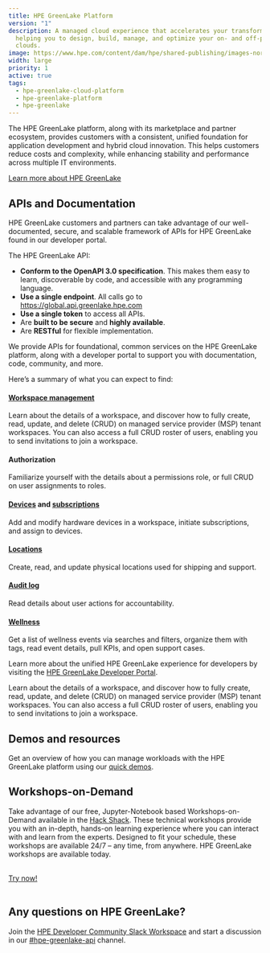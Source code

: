 ```yaml
---
title: HPE GreenLake Platform
version: "1"
description: A managed cloud experience that accelerates your transformation by
  helping you to design, build, manage, and optimize your on- and off-premises
  clouds.
image: https://www.hpe.com/content/dam/hpe/shared-publishing/images-norend/generic-named/c-e/Data-slice-CO-02-16-9.jpg.hpetransform/bounded-resize:width=1200/image.webp
width: large
priority: 1
active: true
tags:
  - hpe-greenlake-cloud-platform
  - hpe-greenlake-platform
  - hpe-greenlake
---
```

The HPE GreenLake platform, along with its marketplace and partner ecosystem, provides customers with a consistent, unified foundation for application development and hybrid cloud innovation. This helps customers reduce costs and complexity, while enhancing stability and performance across multiple IT environments.

[Learn more about HPE GreenLake](https://www.hpe.com/us/en/greenlake.html)

## APIs and Documentation

HPE GreenLake customers and partners can take advantage of our well-documented, secure, and scalable framework of APIs for HPE GreenLake found in our developer portal. 

The HPE GreenLake API:

* **Conform to the OpenAPI 3.0 specification**. This makes them easy to learn, discoverable by code, and accessible with any programming language.
* **Use a single endpoint**. All calls go to https://global.api.greenlake.hpe.com
* **Use a single token** to access all APIs.
* Are **built to be secure** and **highly available**.
* Are **RESTful** for flexible implementation.

We provide APIs for foundational, common services on the HPE GreenLake platform, along with a developer portal to support you with documentation, code, community, and more. 

Here’s a summary of what you can expect to find:

#### [Workspace management](https://developer.greenlake.hpe.com/docs/greenlake/services/iam/)

Learn about the details of a workspace, and discover how to fully create, read, update, and delete (CRUD) on managed service provider (MSP) tenant workspaces. You can also access a full CRUD roster of users, enabling you to send invitations to join a workspace.

#### Authorization

Familiarize yourself with the details about a permissions role, or full CRUD on user assignments to roles.

#### [Devices](https://developer.greenlake.hpe.com/docs/greenlake/services/device-management/public) and [subscriptions](https://developer.greenlake.hpe.com/docs/greenlake/services/subscription-management/public)

Add and modify hardware devices in a workspace, initiate subscriptions, and assign to devices.

#### [Locations](https://developer.greenlake.hpe.com/docs/greenlake/services/location-management/public)

Create, read, and update physical locations used for shipping and support.

#### [Audit log](https://developer.greenlake.hpe.com/docs/greenlake/services/audit-logs/public/)

Read details about user actions for accountability.

#### [Wellness](https://developer.greenlake.hpe.com/docs/greenlake/services/wellness/public/)

Get a list of wellness events via searches and filters, organize them with tags, read event details, pull KPIs, and open support cases.

Learn more about the unified HPE GreenLake experience for developers by visiting the [HPE GreenLake Developer Portal](https://developer.greenlake.hpe.com).

Learn about the details of a workspace, and discover how to fully create, read, update, and delete (CRUD) on managed service provider (MSP) tenant workspaces. You can also access a full CRUD roster of users, enabling you to send invitations to join a workspace.

## Demos and resources

Get an overview of how you can manage workloads with the HPE GreenLake platform using our [quick demos](https://www.hpe.com/us/en/greenlake/demos.html).

## Workshops-on-Demand

Take advantage of our free, Jupyter-Notebook based Workshops-on-Demand available in the [Hack Shack](https://developer.hpe.com/hackshack/). These technical workshops provide you with an in-depth, hands-on learning experience where you can interact with and learn from the experts. Designed to fit your schedule, these workshops are available 24/7 – any time, from anywhere. HPE GreenLake workshops are available today.

<br/>

<link rel="stylesheet" href="https://www.w3schools.com/w3css/4/w3.css">
<div class="w3-container w3-center w3-margin-bottom">
  <a href="/hackshack/workshops"><button type="button" class="button">Try now!</button></a>
</div>

<br/>

## Any questions on HPE GreenLake?

Join the [HPE Developer Community Slack Workspace](https://slack.hpedev.io/) and start a discussion in our [\#hpe-greenlake-api](https://hpedev.slack.com/archives/C02EG5XFK8Q) channel.